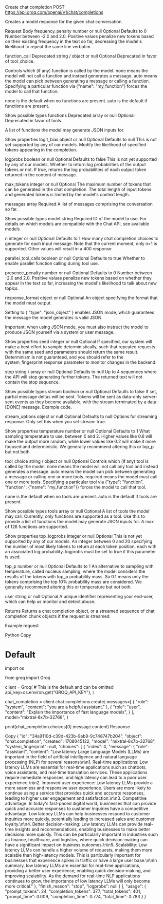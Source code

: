 Create chat completion
POST
https://api.groq.com/openai/v1/chat/completions

Creates a model response for the given chat conversation.

Request Body
frequency_penalty
number or null
Optional
Defaults to 0
Number between -2.0 and 2.0. Positive values penalize new tokens based on their existing frequency in the text so far, decreasing the model's likelihood to repeat the same line verbatim.

function_call
Deprecated
string / object or null
Optional
Deprecated in favor of tool_choice.

Controls which (if any) function is called by the model. none means the model will not call a function and instead generates a message. auto means the model can pick between generating a message or calling a function. Specifying a particular function via {"name": "my_function"} forces the model to call that function.

none is the default when no functions are present. auto is the default if functions are present.

Show possible types
functions
Deprecated
array or null
Optional
Deprecated in favor of tools.

A list of functions the model may generate JSON inputs for.

Show properties
logit_bias
object or null
Optional
Defaults to null
This is not yet supported by any of our models. Modify the likelihood of specified tokens appearing in the completion.

logprobs
boolean or null
Optional
Defaults to false
This is not yet supported by any of our models. Whether to return log probabilities of the output tokens or not. If true, returns the log probabilities of each output token returned in the content of message.

max_tokens
integer or null
Optional
The maximum number of tokens that can be generated in the chat completion. The total length of input tokens and generated tokens is limited by the model's context length.

messages
array
Required
A list of messages comprising the conversation so far.

Show possible types
model
string
Required
ID of the model to use. For details on which models are compatible with the Chat API, see available models

n
integer or null
Optional
Defaults to 1
How many chat completion choices to generate for each input message. Note that the current moment, only n=1 is supported. Other values will result in a 400 response.

parallel_tool_calls
boolean or null
Optional
Defaults to true
Whether to enable parallel function calling during tool use.

presence_penalty
number or null
Optional
Defaults to 0
Number between -2.0 and 2.0. Positive values penalize new tokens based on whether they appear in the text so far, increasing the model's likelihood to talk about new topics.

response_format
object or null
Optional
An object specifying the format that the model must output.

Setting to { "type": "json_object" } enables JSON mode, which guarantees the message the model generates is valid JSON.

Important: when using JSON mode, you must also instruct the model to produce JSON yourself via a system or user message.

Show properties
seed
integer or null
Optional
If specified, our system will make a best effort to sample deterministically, such that repeated requests with the same seed and parameters should return the same result. Determinism is not guaranteed, and you should refer to the system_fingerprint response parameter to monitor changes in the backend.

stop
string / array or null
Optional
Defaults to null
Up to 4 sequences where the API will stop generating further tokens. The returned text will not contain the stop sequence.

Show possible types
stream
boolean or null
Optional
Defaults to false
If set, partial message deltas will be sent. Tokens will be sent as data-only server-sent events as they become available, with the stream terminated by a data: [DONE] message. Example code.

stream_options
object or null
Optional
Defaults to null
Options for streaming response. Only set this when you set stream: true.

Show properties
temperature
number or null
Optional
Defaults to 1
What sampling temperature to use, between 0 and 2. Higher values like 0.8 will make the output more random, while lower values like 0.2 will make it more focused and deterministic. We generally recommend altering this or top_p but not both

tool_choice
string / object or null
Optional
Controls which (if any) tool is called by the model. none means the model will not call any tool and instead generates a message. auto means the model can pick between generating a message or calling one or more tools. required means the model must call one or more tools. Specifying a particular tool via {"type": "function", "function": {"name": "my_function"}} forces the model to call that tool.

none is the default when no tools are present. auto is the default if tools are present.

Show possible types
tools
array or null
Optional
A list of tools the model may call. Currently, only functions are supported as a tool. Use this to provide a list of functions the model may generate JSON inputs for. A max of 128 functions are supported.

Show properties
top_logprobs
integer or null
Optional
This is not yet supported by any of our models. An integer between 0 and 20 specifying the number of most likely tokens to return at each token position, each with an associated log probability. logprobs must be set to true if this parameter is used.

top_p
number or null
Optional
Defaults to 1
An alternative to sampling with temperature, called nucleus sampling, where the model considers the results of the tokens with top_p probability mass. So 0.1 means only the tokens comprising the top 10% probability mass are considered. We generally recommend altering this or temperature but not both.

user
string or null
Optional
A unique identifier representing your end-user, which can help us monitor and detect abuse.

Returns
Returns a chat completion object, or a streamed sequence of chat completion chunk objects if the request is streamed.

Example request

Python
Copy
# Default
import os

from groq import Groq

client = Groq(
    # This is the default and can be omitted
    api_key=os.environ.get("GROQ_API_KEY"),
)

chat_completion = client.chat.completions.create(
    messages=[
        {
            "role": "system",
            "content": "you are a helpful assistant."
        },
        {
            "role": "user",
            "content": "Explain the importance of fast language models",
        }
    ],
    model="mixtral-8x7b-32768",
)

print(chat_completion.choices[0].message.content)
Response

Copy
{
  "id": "34a9110d-c39d-423b-9ab9-9c748747b204",
  "object": "chat.completion",
  "created": 1708045122,
  "model": "mixtral-8x7b-32768",
  "system_fingerprint": null,
  "choices": [
    {
      "index": 0,
      "message": {
        "role": "assistant",
        "content": "Low latency Large Language Models (LLMs) are important in the field of artificial intelligence and natural language processing (NLP) for several reasons:\n\n1. Real-time applications: Low latency LLMs are essential for real-time applications such as chatbots, voice assistants, and real-time translation services. These applications require immediate responses, and high latency can lead to a poor user experience.\n\n2. Improved user experience: Low latency LLMs provide a more seamless and responsive user experience. Users are more likely to continue using a service that provides quick and accurate responses, leading to higher user engagement and satisfaction.\n\n3. Competitive advantage: In today's fast-paced digital world, businesses that can provide quick and accurate responses to customer inquiries have a competitive advantage. Low latency LLMs can help businesses respond to customer inquiries more quickly, potentially leading to increased sales and customer loyalty.\n\n4. Better decision-making: Low latency LLMs can provide real-time insights and recommendations, enabling businesses to make better decisions more quickly. This can be particularly important in industries such as finance, healthcare, and logistics, where quick decision-making can have a significant impact on business outcomes.\n\n5. Scalability: Low latency LLMs can handle a higher volume of requests, making them more scalable than high-latency models. This is particularly important for businesses that experience spikes in traffic or have a large user base.\n\nIn summary, low latency LLMs are essential for real-time applications, providing a better user experience, enabling quick decision-making, and improving scalability. As the demand for real-time NLP applications continues to grow, the importance of low latency LLMs will only become more critical."
      },
      "finish_reason": "stop",
      "logprobs": null
    }
  ],
  "usage": {
    "prompt_tokens": 24,
    "completion_tokens": 377,
    "total_tokens": 401,
    "prompt_time": 0.009,
    "completion_time": 0.774,
    "total_time": 0.783
  }
}
